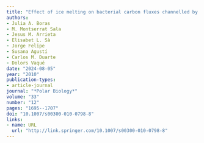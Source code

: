 ```yaml
---
title: "Effect of ice melting on bacterial carbon fluxes channelled by viruses and protists in the Arctic Ocean"
authors:
- Julia A. Boras
- M. Montserrat Sala
- Jesus M. Arrieta
- Elisabet L. Sà
- Jorge Felipe
- Susana Agustí
- Carlos M. Duarte
- Dolors Vaqué
date: "2024-08-05"
year: "2010"
publication-types:
- article-journal
journal: "*Polar Biology*"
volume: "33"
number: "12"
pages: "1695--1707"
doi: "10.1007/s00300-010-0798-8"
links:
- name: URL
  url: "http://link.springer.com/10.1007/s00300-010-0798-8"
---
```

